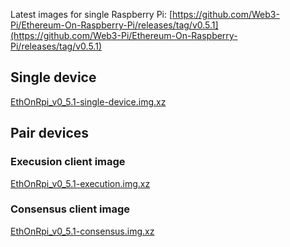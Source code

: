 
Latest images for single Raspberry Pi: [https://github.com/Web3-Pi/Ethereum-On-Raspberry-Pi/releases/tag/v0.5.1](https://github.com/Web3-Pi/Ethereum-On-Raspberry-Pi/releases/tag/v0.5.1)


## Single device  

[EthOnRpi_v0_5.1-single-device.img.xz](https://github.com/Web3-Pi/Ethereum-On-Raspberry-Pi/releases/download/v0.5.1/EthOnRpi_v0_5.1-single-device.img.xz)

## Pair devices

### Execusion client image

[EthOnRpi_v0_5.1-execution.img.xz](https://github.com/Web3-Pi/Ethereum-On-Raspberry-Pi/releases/download/v0.5.1/EthOnRpi_v0_5_1-execution.img.xz)

### Consensus client image

[EthOnRpi_v0_5.1-consensus.img.xz](https://github.com/Web3-Pi/Ethereum-On-Raspberry-Pi/releases/download/v0.5.1/EthOnRpi_v0_5.1-consensus.img.xz)